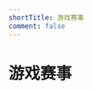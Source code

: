 ```yaml
---
shortTitle: 游戏赛事
comment: false
---
```


# 游戏赛事

<Catalog base='/zh/intl/mw/collection/tournament/' />